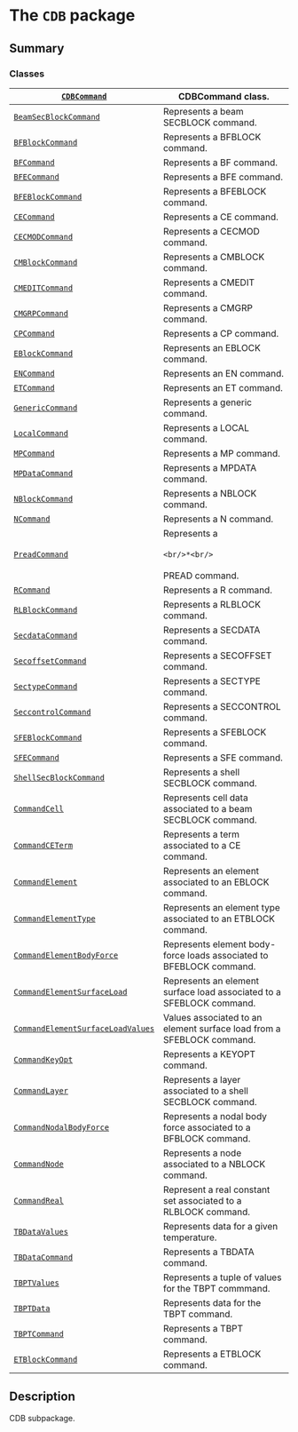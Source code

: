 # The `CDB` package

## Summary

### Classes

| [`CDBCommand`](CDBCommand.md#CDBCommand)                                                                | CDBCommand class.                                                     |
|---------------------------------------------------------------------------------------------------------|-----------------------------------------------------------------------|
| [`BeamSecBlockCommand`](BeamSecBlockCommand.md#BeamSecBlockCommand)                                     | Represents a beam SECBLOCK command.                                   |
| [`BFBlockCommand`](BFBlockCommand.md#BFBlockCommand)                                                    | Represents a BFBLOCK command.                                         |
| [`BFCommand`](BFCommand.md#BFCommand)                                                                   | Represents a BF command.                                              |
| [`BFECommand`](BFECommand.md#BFECommand)                                                                | Represents a BFE command.                                             |
| [`BFEBlockCommand`](BFEBlockCommand.md#BFEBlockCommand)                                                 | Represents a BFEBLOCK command.                                        |
| [`CECommand`](CECommand.md#CECommand)                                                                   | Represents a CE command.                                              |
| [`CECMODCommand`](CECMODCommand.md#CECMODCommand)                                                       | Represents a CECMOD command.                                          |
| [`CMBlockCommand`](CMBlockCommand.md#CMBlockCommand)                                                    | Represents a CMBLOCK command.                                         |
| [`CMEDITCommand`](CMEDITCommand.md#CMEDITCommand)                                                       | Represents a CMEDIT command.                                          |
| [`CMGRPCommand`](CMGRPCommand.md#CMGRPCommand)                                                          | Represents a CMGRP command.                                           |
| [`CPCommand`](CPCommand.md#CPCommand)                                                                   | Represents a CP command.                                              |
| [`EBlockCommand`](EBlockCommand.md#EBlockCommand)                                                       | Represents an EBLOCK command.                                         |
| [`ENCommand`](ENCommand.md#ENCommand)                                                                   | Represents an EN command.                                             |
| [`ETCommand`](ETCommand.md#ETCommand)                                                                   | Represents an ET command.                                             |
| [`GenericCommand`](../NASTRAN/GenericCommand.md#GenericCommand)                                         | Represents a generic command.                                         |
| [`LocalCommand`](LocalCommand.md#LocalCommand)                                                          | Represents a LOCAL command.                                           |
| [`MPCommand`](MPCommand.md#MPCommand)                                                                   | Represents a MP command.                                              |
| [`MPDataCommand`](MPDataCommand.md#MPDataCommand)                                                       | Represents a MPDATA command.                                          |
| [`NBlockCommand`](NBlockCommand.md#NBlockCommand)                                                       | Represents a NBLOCK command.                                          |
| [`NCommand`](NCommand.md#NCommand)                                                                      | Represents a N command.                                               |
| [`PreadCommand`](PreadCommand.md#PreadCommand)                                                          | Represents a <br/><br/>```<br/>*<br/>```<br/><br/>PREAD command.      |
| [`RCommand`](RCommand.md#RCommand)                                                                      | Represents a R command.                                               |
| [`RLBlockCommand`](RLBlockCommand.md#RLBlockCommand)                                                    | Represents a RLBLOCK command.                                         |
| [`SecdataCommand`](SecdataCommand.md#SecdataCommand)                                                    | Represents a SECDATA command.                                         |
| [`SecoffsetCommand`](SecoffsetCommand.md#SecoffsetCommand)                                              | Represents a SECOFFSET command.                                       |
| [`SectypeCommand`](SectypeCommand.md#SectypeCommand)                                                    | Represents a SECTYPE command.                                         |
| [`SeccontrolCommand`](SeccontrolCommand.md#SeccontrolCommand)                                           | Represents a SECCONTROL command.                                      |
| [`SFEBlockCommand`](SFEBlockCommand.md#SFEBlockCommand)                                                 | Represents a SFEBLOCK command.                                        |
| [`SFECommand`](SFECommand.md#SFECommand)                                                                | Represents a SFE command.                                             |
| [`ShellSecBlockCommand`](ShellSecBlockCommand.md#ShellSecBlockCommand)                                  | Represents a shell SECBLOCK command.                                  |
| [`CommandCell`](CommandCell.md#CommandCell)                                                             | Represents cell data associated to a beam SECBLOCK command.           |
| [`CommandCETerm`](CommandCETerm.md#CommandCETerm)                                                       | Represents a term associated to a CE command.                         |
| [`CommandElement`](CommandElement.md#CommandElement)                                                    | Represents an element associated to an EBLOCK command.                |
| [`CommandElementType`](CommandElementType.md#CommandElementType)                                        | Represents an element type associated to an ETBLOCK command.          |
| [`CommandElementBodyForce`](CommandElementBodyForce.md#CommandElementBodyForce)                         | Represents element body-force loads associated to BFEBLOCK command.   |
| [`CommandElementSurfaceLoad`](CommandElementSurfaceLoad.md#CommandElementSurfaceLoad)                   | Represents an element surface load associated to a SFEBLOCK command.  |
| [`CommandElementSurfaceLoadValues`](CommandElementSurfaceLoadValues.md#CommandElementSurfaceLoadValues) | Values associated to an element surface load from a SFEBLOCK command. |
| [`CommandKeyOpt`](CommandKeyOpt.md#CommandKeyOpt)                                                       | Represents a KEYOPT command.                                          |
| [`CommandLayer`](CommandLayer.md#CommandLayer)                                                          | Represents a layer associated to a shell SECBLOCK command.            |
| [`CommandNodalBodyForce`](CommandNodalBodyForce.md#CommandNodalBodyForce)                               | Represents a nodal body force associated to a BFBLOCK command.        |
| [`CommandNode`](CommandNode.md#CommandNode)                                                             | Represents a node associated to a NBLOCK command.                     |
| [`CommandReal`](CommandReal.md#CommandReal)                                                             | Represent a real constant set associated to a RLBLOCK command.        |
| [`TBDataValues`](TBDataValues.md#TBDataValues)                                                          | Represents data for a given temperature.                              |
| [`TBDataCommand`](TBDataCommand.md#TBDataCommand)                                                       | Represents a TBDATA command.                                          |
| [`TBPTValues`](TBPTValues.md#TBPTValues)                                                                | Represents a tuple of values for the TBPT commmand.                   |
| [`TBPTData`](TBPTData.md#TBPTData)                                                                      | Represents data for the TBPT command.                                 |
| [`TBPTCommand`](TBPTCommand.md#TBPTCommand)                                                             | Represents a TBPT command.                                            |
| [`ETBlockCommand`](ETBlockCommand.md#ETBlockCommand)                                                    | Represents a ETBLOCK command.                                         |

## Description

CDB subpackage.

<!-- !! processed by numpydoc !! -->
